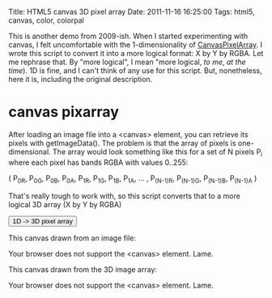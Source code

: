 Title: HTML5 canvas 3D pixel array
Date: 2011-11-16 16:25:00
Tags: html5, canvas, color, colorpal

This is another demo from 2009-ish.  When I started experimenting with canvas, I felt uncomfortable with the 1-dimensionality of [CanvasPixelArray](https://developer.mozilla.org/en/DOM/CanvasPixelArray).  I wrote this script to convert it into a more logical format: X by Y by RGBA.  Let me rephrase that.  By "more logical", I mean "more logical, *to me*, *at the time*).  1D is fine, and I can't think of any use for this script.  But, nonetheless, here it is, including the original description.


<script type="text/javascript"> 
 
var c;
var cnvs;

window.onload = draw;
 
function draw() {
 
    cnvs = document.getElementById("c");
    tmpl = document.getElementById("t");
    
    if( cnvs.getContext) { // Check for canvas support
 
        c = cnvs.getContext('2d');
        t = tmpl.getContext('2d');
        var color = document.getElementById("color");
 
        var static/images = new Image();
 
        static/images.onload = function() {
            cnvs.width = static/images.width;
            cnvs.height = static/images.height; // resize to fit image
            tmpl.width = static/images.width;
            tmpl.height = static/images.height; // resize to fit image
            c.drawImage( static/images, 0, 0 );
        }
        static/images.src = "/static/images/002/kazoo.png";
 
        getpixelarray = function() {
            var pixarray = new Array();
            var static/imagesdata = c.getImageData( 0, 0, cnvs.width, cnvs.height ).data;
 
            /**
             * getImageData() returns a one-dimensional array where each element represents,
             * one subpixel.  So a full set of pixels looks like this:
             *
             *      (R, G, B, A, R, G, B, A, R, G, B, A, ...)
             *
             * Ugly, right?  Yeah.  So I'm translating them into a 2D array where the origin
             * (sadly) is at the top left.
             *
             * When doing the translation, I'm also starting at the bottom right, so there
             * only has to be ONE array enlarge operation each for the X and Y arrays.
             */
 
            // build empty pix array.  we'll fill it later
            //console.time("build empty array");
            for( var x = cnvs.width-1; x >= 0; x-- ) {
 
                pixarray[x] = new Array(); // insert new vertical array
 
                for( var y = cnvs.height-1; y >= 0; y-- ) {
 
                    pixarray[x][y] = new Array(0,0,0,0);
 
                }
 
            }
 
 
            /** 
             * Now we fill up the pix array with real values.
             * We don't REALLY need the alpha channel, but I'm including it
             * just in case a use arises for it in the future.  Likely.
             */
 
            for( var i = 0; i < static/imagesdata.length-3; i+=4 ) {
                var x = parseInt( parseInt(i/4) % ( cnvs.width ) );
                var y = parseInt( parseInt(i/4) / ( cnvs.width ) );
 
                pixarray[x][y][0] = static/imagesdata[i];
                pixarray[x][y][1] = static/imagesdata[i+1];
                pixarray[x][y][2] = static/imagesdata[i+2];
                pixarray[x][y][3] = static/imagesdata[i+3];
 
            }
 
 
            for( var y = 0; y < cnvs.height; y++ ) { // loop over y
                for( var x = 0; x < cnvs.width; x++ ) { // loop over x
                    t.fillStyle = "rgba(" + pixarray[x][y][0] + "," + pixarray[x][y][1] + "," + pixarray[x][y][2] + "," + pixarray[x][y][3] + ")";
                    t.fillRect(x, y, 1, 1);
                }
            }
 
            return pixarray;
        }
 
 
    }
 
}
 
</script> 


canvas pixarray
===============

After loading an image file into a &lt;canvas&gt; element, you can retrieve its pixels with getImageData().  The problem is that the array of pixels is one-dimensional.  The array would look something like this for a set of N pixels P<sub>i</sub> where each pixel has bands RGBA with values 0..255:

( P<sub>0R</sub>, P<sub>0G</sub>, P<sub>0B</sub>, P<sub>0A</sub>, P<sub>1R</sub>, P<sub>1G</sub>, P<sub>1B</sub>, P<sub>1A</sub>, ... , P<sub>(N-1)R</sub>, P<sub>(N-1)G</sub>, P<sub>(N-1)B</sub>, P<sub>(N-1)A</sub> )
 
That's really tough to work with, so this script converts that to a more logical 3D array (X by Y by RGBA)
 
<input type="button" value="1D -> 3D pixel array" onclick="getpixelarray();" /> 
 
 
 
 
 
This canvas drawn from an image file:

<canvas id="c" width="650" height="250"> 
    Your browser does not support the &lt;canvas&gt; element.
    Lame.
</canvas> 
 
This canvas drawn from the 3D image array:

<canvas id="t" width="650" height="250"> 
    Your browser does not support the &lt;canvas&gt; element.
    Lame.
</canvas> 
